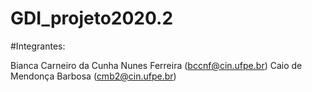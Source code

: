 # GDI_projeto2020.2

#Integrantes:

Bianca Carneiro da Cunha Nunes Ferreira (bccnf@cin.ufpe.br)
Caio de Mendonça Barbosa (cmb2@cin.ufpe.br)
